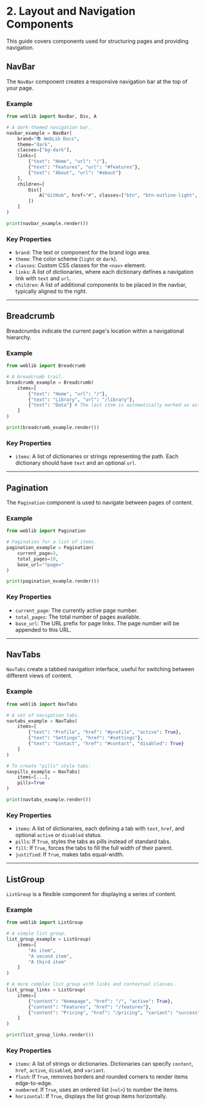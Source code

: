 # 2. Layout and Navigation Components

This guide covers components used for structuring pages and providing navigation.

## NavBar

The `NavBar` component creates a responsive navigation bar at the top of your page.

### Example

```python
from weblib import NavBar, Div, A

# A dark-themed navigation bar.
navbar_example = NavBar(
    brand="📚 WebLib Docs",
    theme="dark",
    classes=["bg-dark"],
    links=[
        {"text": "Home", "url": "/"},
        {"text": "Features", "url": "#features"},
        {"text": "About", "url": "#about"}
    ],
    children=[
        Div([
            A("GitHub", href="#", classes=["btn", "btn-outline-light", "btn-sm"])
        ])
    ]
)

print(navbar_example.render())
```

### Key Properties
- `brand`: The text or component for the brand logo area.
- `theme`: The color scheme (`light` or `dark`).
- `classes`: Custom CSS classes for the `<nav>` element.
- `links`: A list of dictionaries, where each dictionary defines a navigation link with `text` and `url`.
- `children`: A list of additional components to be placed in the navbar, typically aligned to the right.

---

## Breadcrumb

Breadcrumbs indicate the current page's location within a navigational hierarchy.

### Example

```python
from weblib import Breadcrumb

# A breadcrumb trail.
breadcrumb_example = Breadcrumb(
    items=[
        {"text": "Home", "url": "/"},
        {"text": "Library", "url": "/library"},
        {"text": "Data"} # The last item is automatically marked as active.
    ]
)

print(breadcrumb_example.render())
```

### Key Properties
- `items`: A list of dictionaries or strings representing the path. Each dictionary should have `text` and an optional `url`.

---

## Pagination

The `Pagination` component is used to navigate between pages of content.

### Example

```python
from weblib import Pagination

# Pagination for a list of items.
pagination_example = Pagination(
    current_page=3,
    total_pages=10,
    base_url="?page="
)

print(pagination_example.render())
```

### Key Properties
- `current_page`: The currently active page number.
- `total_pages`: The total number of pages available.
- `base_url`: The URL prefix for page links. The page number will be appended to this URL.

---

## NavTabs

`NavTabs` create a tabbed navigation interface, useful for switching between different views of content.

### Example

```python
from weblib import NavTabs

# A set of navigation tabs.
navtabs_example = NavTabs(
    items=[
        {"text": "Profile", "href": "#profile", "active": True},
        {"text": "Settings", "href": "#settings"},
        {"text": "Contact", "href": "#contact", "disabled": True}
    ]
)

# To create "pills" style tabs:
navpills_example = NavTabs(
    items=[...],
    pills=True
)

print(navtabs_example.render())
```

### Key Properties
- `items`: A list of dictionaries, each defining a tab with `text`, `href`, and optional `active` or `disabled` status.
- `pills`: If `True`, styles the tabs as pills instead of standard tabs.
- `fill`: If `True`, forces the tabs to fill the full width of their parent.
- `justified`: If `True`, makes tabs equal-width.

---

## ListGroup

`ListGroup` is a flexible component for displaying a series of content.

### Example

```python
from weblib import ListGroup

# A simple list group.
list_group_example = ListGroup(
    items=[
        "An item",
        "A second item",
        "A third item"
    ]
)

# A more complex list group with links and contextual classes.
list_group_links = ListGroup(
    items=[
        {"content": "Homepage", "href": "/", "active": True},
        {"content": "Features", "href": "/features"},
        {"content": "Pricing", "href": "/pricing", "variant": "success"}
    ]
)

print(list_group_links.render())
```

### Key Properties
- `items`: A list of strings or dictionaries. Dictionaries can specify `content`, `href`, `active`, `disabled`, and `variant`.
- `flush`: If `True`, removes borders and rounded corners to render items edge-to-edge.
- `numbered`: If `True`, uses an ordered list (`<ol>`) to number the items.
- `horizontal`: If `True`, displays the list group items horizontally.
```
